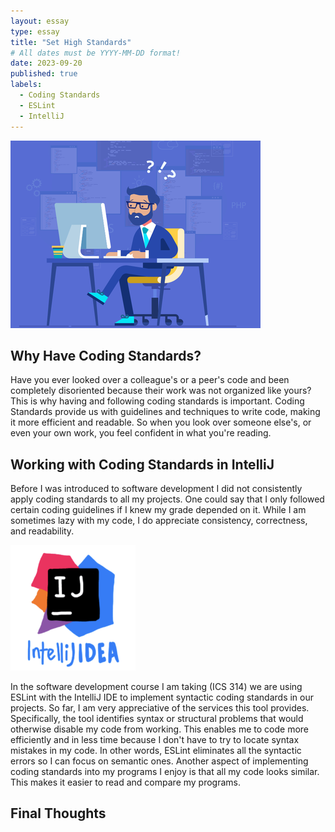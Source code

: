 ```yaml
---
layout: essay
type: essay
title: "Set High Standards"
# All dates must be YYYY-MM-DD format!
date: 2023-09-20
published: true
labels:
  - Coding Standards
  - ESLint
  - IntelliJ
---
```


<img width="400px" class="rounded float-start pe-4" src="../img/coding.png">

## Why Have Coding Standards?

Have you ever looked over a colleague's or a peer's code and been completely disoriented because their work was not organized like yours? This is why having and following coding standards is important. Coding Standards provide us with guidelines and techniques to write code, making it more efficient and readable. So when you look over someone else's, or even your own work, you feel confident in what you're reading.

## Working with Coding Standards in IntelliJ
Before I was introduced to software development I did not consistently apply coding standards to all my projects. One could say that I only followed certain coding guidelines if I knew my grade depended on it. While I am sometimes lazy with my code, I do appreciate consistency, correctness, and readability.

<img width="200px" class="rounded float-start pe-4" src="../img/Screen Shot 2023-09-18 at 7.07.43 PM.png"> 

In the software development course I am taking (ICS 314) we are using ESLint with the IntelliJ IDE to implement syntactic coding standards in our projects. So far, I am very appreciative of the services this tool provides. Specifically, the tool identifies syntax or structural problems that would otherwise disable my code from working. This enables me to code more efficiently and in less time because I don't have to try to locate syntax mistakes in my code. In other words, ESLint eliminates all the syntactic errors so I can focus on semantic ones. Another aspect of implementing coding standards into my programs I enjoy is that all my code looks similar. This makes it easier to read and compare my programs. 

## Final Thoughts







